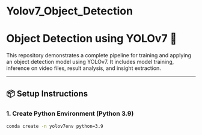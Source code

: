 # Yolov7_Object_Detection

# Object Detection using YOLOv7 🚀

This repository demonstrates a complete pipeline for training and applying an object detection model using YOLOv7. It includes model training, inference on video files, result analysis, and insight extraction.

---

## 📦 Setup Instructions

### 1. Create Python Environment (Python 3.9)
```bash
conda create -n yolov7env python=3.9
